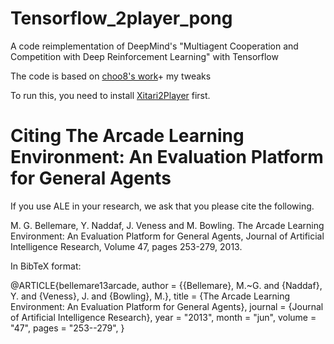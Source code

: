 # Tensorflow_2player_pong
A code reimplementation of DeepMind's "Multiagent Cooperation and Competition with Deep Reinforcement Learning" with Tensorflow 

The code is based on [choo8's work](https://github.com/choo8/Tensorflow-DeepMind-Atari-Deep-Q-Learner-2Player.git)+ my tweaks

To run this, you need to install [Xitari2Player](https://github.com/choo8/Xitari2Player) first.

# Citing The Arcade Learning Environment: An Evaluation Platform for General Agents

If you use ALE in your research, we ask that you please cite the following.

M. G. Bellemare, Y. Naddaf, J. Veness and M. Bowling. The Arcade Learning Environment: An Evaluation Platform for General Agents, Journal of Artificial Intelligence Research, Volume 47, pages 253-279, 2013.

In BibTeX format:

@ARTICLE{bellemare13arcade,
  author = {{Bellemare}, M.~G. and {Naddaf}, Y. and {Veness}, J. and {Bowling}, M.},
  title = {The Arcade Learning Environment: An Evaluation Platform for General Agents},
  journal = {Journal of Artificial Intelligence Research},
  year = "2013",
  month = "jun",
  volume = "47",
  pages = "253--279",
}
